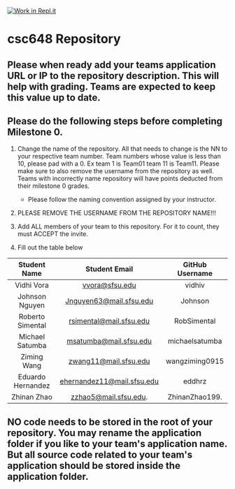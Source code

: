 [![Work in Repl.it](https://classroom.github.com/assets/work-in-replit-14baed9a392b3a25080506f3b7b6d57f295ec2978f6f33ec97e36a161684cbe9.svg)](https://classroom.github.com/online_ide?assignment_repo_id=4846136&assignment_repo_type=AssignmentRepo)
# csc648 Repository

## Please when ready add your teams application URL or IP to the repository description. This will help with grading. Teams are expected to keep this value up to date.

## Please do the following steps before completing Milestone 0.
1. Change the name of the repository. All that needs to change is the NN to your respective team number. Team numbers whose value is less than 10, please pad with a 0. Ex team 1 is Team01 team 11 is Team11. Please make sure to also remove the username from the repository as well. Teams with incorrectly name repository will have points deducted from their milestone 0 grades.
      - Please follow the naming convention assigned by your instructor.

1. PLEASE REMOVE THE USERNAME FROM THE REPOSITORY NAME!!!

2. Add ALL members of your team to this repository. For it to count, they must ACCEPT the invite.

3. Fill out the table below


| Student Name      | Student Email             | GitHub Username |
|    :---:          |     :---:                 |     :---:       |
| Vidhi Vora        | vvora@sfsu.edu            | vidhiv          |
| Johnson Nguyen    | Jnguyen63@mail.sfsu.edu   | Johnson         |
| Roberto Simental  | rsimental@mail.sfsu.edu   | RobSimental     |
| Michael Satumba   | msatumba@mail.sfsu.edu    | michaelsatumba  |
| Ziming Wang       | zwang11@mail.sfsu.edu     | wangziming0915  |
| Eduardo Hernandez | ehernandez11@mail.sfsu.edu| eddhrz          |
| Zhinan Zhao       | zzhao5@mail.sfsu.edu.     | ZhinanZhao199.  |

## NO code needs to be stored in the root of your repository. You may rename the application folder if you like to your team's application name. But all source code related to your team's application should be stored inside the application folder.
